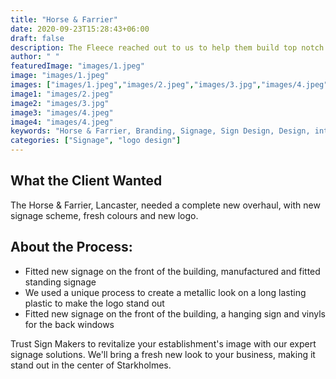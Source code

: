 ```yaml
---
title: "Horse & Farrier"
date: 2020-09-23T15:28:43+06:00
draft: false
description: The Fleece reached out to us to help them build top notch sign boards for their business
author: " "
featuredImage: "images/1.jpeg"
image: "images/1.jpeg"
images: ["images/1.jpeg","images/2.jpeg","images/3.jpg","images/4.jpeg"]
image1: "images/2.jpeg"
image2: "images/3.jpg"
image3: "images/4.jpeg"
image4: "images/4.jpeg"
keywords: "Horse & Farrier, Branding, Signage, Sign Design, Design, interior signage, exterior design"
categories: ["Signage", "logo design"]
---
```

## What the Client Wanted
The Horse & Farrier, Lancaster, needed a complete new overhaul, with new signage scheme, fresh colours and new logo.

## About the Process:
- Fitted new signage on the front of the building, manufactured and fitted standing signage
- We used a unique process to create a metallic look on a long lasting plastic to make the logo stand out
- Fitted new signage on the front of the building, a hanging sign and vinyls for the back windows



Trust Sign Makers to revitalize your establishment's image with our expert signage solutions. We'll bring a fresh new look to your business, making it stand out in the center of Starkholmes.

